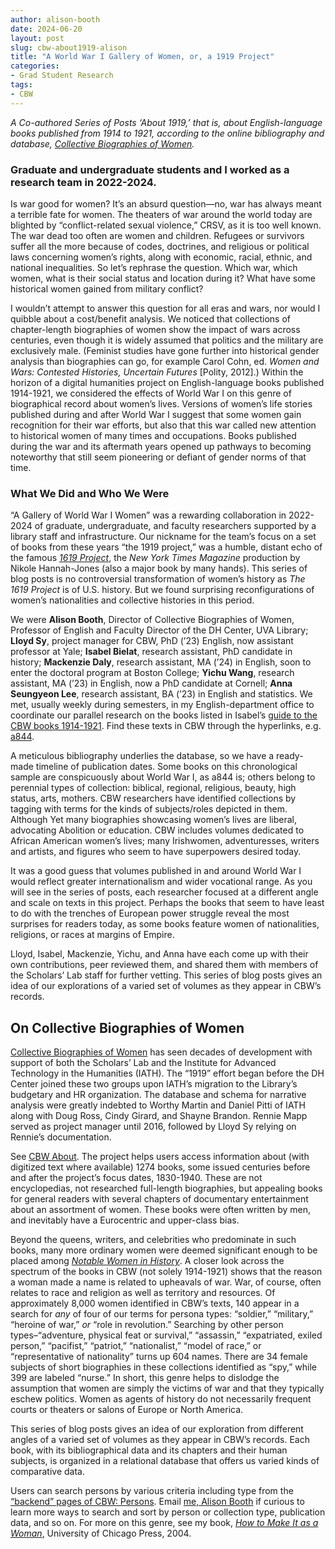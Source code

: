 ```yaml
---
author: alison-booth
date: 2024-06-20
layout: post
slug: cbw-about1919-alison
title: "A World War I Gallery of Women, or, a 1919 Project"
categories:
- Grad Student Research
tags:
- CBW
---
```


*A Co-authored Series of Posts ‘About 1919,’ that is, about English-language books published from 1914 to 1921, according to the online bibliography and database, [Collective Biographies of Women](https://cbw.iath.virginia.edu).*
 
### Graduate and undergraduate students and I worked as a research team in 2022-2024.
 
Is war good for women? It’s an absurd question—no, war has always meant a terrible fate for women. The theaters of war around the world today are blighted by “conflict-related sexual violence,” CRSV, as it is too well known. The war dead too often are women and children. Refugees or survivors suffer all the more because of codes, doctrines, and religious or political laws concerning women’s rights, along with economic, racial, ethnic, and national inequalities. So let’s rephrase the question. Which war, which women, what is their social status and location during it? What have some historical women gained from military conflict?
 
I wouldn’t attempt to answer this question for all eras and wars, nor would I quibble about a cost/benefit analysis. We noticed that collections of chapter-length biographies of women show the impact of wars across centuries, even though it is widely assumed that politics and the military are exclusively male. (Feminist studies have gone further into historical gender analysis than biographies can go, for example Carol Cohn, ed. *Women and Wars: Contested Histories, Uncertain Futures* [Polity, 2012].) Within the horizon of a digital humanities project on English-language books published 1914-1921, we considered the effects of World War I on this genre of biographical record about women’s lives. Versions of women’s life stories published during and after World War I suggest that some women gain recognition for their war efforts, but also that this war called new attention to historical women of many times and occupations. Books published during the war and its aftermath years opened up pathways to becoming noteworthy that still seem pioneering or defiant of gender norms of that time.
 
### What We Did and Who We Were
 
“A Gallery of World War I Women” was a rewarding collaboration in 2022-2024 of graduate, undergraduate, and faculty researchers supported by a library staff and infrastructure. Our nickname for the team’s focus on a set of books from these years “the 1919 project,” was a humble, distant echo of the famous [*1619 Project*]( https://1619books.com/#about-the-1619-project), the *New York Times Magazine* production by Nikole Hannah-Jones (also a major book by many hands). This series of blog posts is no controversial transformation of women’s history as *The 1619 Project* is of U.S. history. But we found surprising reconfigurations of women’s nationalities and collective histories in this period.
 
We were **Alison Booth**, Director of Collective Biographies of Women, Professor of English and Faculty Director of the DH Center, UVA Library; **Lloyd Sy**, project manager for CBW, PhD (’23) English, now assistant professor at Yale; **Isabel Bielat**, research assistant, PhD candidate in history; **Mackenzie Daly**, research assistant, MA (’24) in English, soon to enter the doctoral program at Boston College; **Yichu Wang**, research assistant, MA (’23) in English, now a PhD candidate at Cornell; **Anna Seungyeon Lee**, research assistant, BA (’23) in English and statistics. We met, usually weekly during semesters, in my English-department office to coordinate our parallel research on the books listed in Isabel’s [guide to the CBW books 1914-1921](https://docs.google.com/document/d/10JIEddY8YZGeLEV7oZxE_vY_sAEjCeSjSnI-BT2ZavM/edit#heading=h.bsx1j1b3twa8).
Find these texts in CBW through the hyperlinks, e.g. [a844](https://cbw.iath.virginia.edu/cbw_db/collections.php?id=2193).
 
A meticulous bibliography underlies the database, so we have a ready-made timeline of publication dates. Some books on this chronological sample are conspicuously about World War I, as a844 is; others belong to perennial types of collection: biblical, regional, religious, beauty, high status, arts, mothers. CBW researchers have identified collections by tagging with terms for the kinds of subjects/roles depicted in them. Although Yet many biographies showcasing women’s lives are liberal, advocating Abolition or education. CBW includes volumes dedicated to African American women’s lives; many Irishwomen, adventuresses, writers and artists, and figures who seem to have superpowers desired today.
 
It was a good guess that volumes published in and around World War I would reflect greater internationalism and wider vocational range. As you will see in the series of posts, each researcher focused at a different angle and scale on texts in this project. Perhaps the books that seem to have least to do with the trenches of European power struggle reveal the most surprises for readers today, as some books feature women of nationalities, religions, or races at margins of Empire. 
 
Lloyd, Isabel, Mackenzie, Yichu, and Anna have each come up with their own contributions, peer reviewed them, and shared them with members of the Scholars’ Lab staff for further vetting. This series of blog posts gives an idea of our explorations of a varied set of volumes as they appear in CBW’s records.
 
## On Collective Biographies of Women
 
[Collective Biographies of Women](https://cbw.iath.virginia.edu) has seen decades of development with support of both the Scholars’ Lab and the Institute for Advanced Technology in the Humanities (IATH). The “1919” effort began before the DH Center joined these two groups upon IATH’s migration to the Library’s budgetary and HR organization. The database and schema for narrative analysis were greatly indebted to Worthy Martin and Daniel Pitti of IATH along with Doug Ross, Cindy Girard, and Shayne Brandon. Rennie Mapp served as project manager until 2016, followed by Lloyd Sy relying on Rennie’s documentation.
 
See [CBW About](https://cbw.iath.virginia.edu/about.php). The project helps users access information about (with digitized text where available) 1274 books, some issued centuries before and after the project’s focus dates, 1830-1940. These are not encyclopedias, not researched full-length biographies, but appealing books for general readers with several chapters of documentary entertainment about an assortment of women. These books were often written by men, and inevitably have a Eurocentric and upper-class bias.
 
Beyond the queens, writers, and celebrities who predominate in such books, many more ordinary women were deemed significant enough to be placed among [*Notable Women in History*](https://cbw.iath.virginia.edu/books_display.php?id=1319). A closer look across the spectrum of the books in CBW (not solely 1914-1921) shows that the reason a woman made a name is related to upheavals of war. War, of course, often relates to race and religion as well as territory and resources. Of approximately 8,000 women identified in CBW’s texts, 140 appear in a search for *any* of four of our terms for persona types: “soldier,” “military,” “heroine of war,” *or* “role in revolution.” Searching by other person types–“adventure, physical feat or survival,” “assassin,” “expatriated, exiled person,” “pacifist,” “patriot,” “nationalist,” “model of race,” or “representative of nationality” turns up 604 names. There are 34 female subjects of short biographies in these collections identified as “spy,” while 399 are labeled “nurse.” In short, this genre helps to dislodge the assumption that women are simply the victims of war and that they typically eschew politics. Women as agents of history do not necessarily frequent courts or theaters or salons of Europe or North America.
 
This series of blog posts gives an idea of our exploration from different angles of a varied set of volumes as they appear in CBW’s records. Each book, with its bibliographical data and its chapters and their human subjects, is organized in a relational database that offers us varied kinds of comparative data. 
 
Users can search persons by various criteria including type from the [“backend” pages of CBW: Persons]( https://cbw.iath.virginia.edu/cbw_db/persons_search.php). Email [me, Alison Booth](ab6j@virginia.edu) if curious to learn more ways to search and sort by person or collection type, publication data, and so on. For more on this genre, see my book, [*How to Make It as a Woman*]( https://press.uchicago.edu/ucp/books/book/chicago/H/bo3646419.html), University of Chicago Press, 2004. 
 
 
 
 
 
 
 

